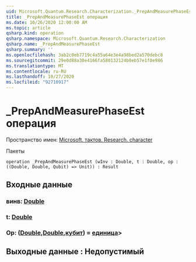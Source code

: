 ```yaml
---
uid: Microsoft.Quantum.Research.Characterization._PrepAndMeasurePhaseEst
title: _PrepAndMeasurePhaseEst операция
ms.date: 10/26/2020 12:00:00 AM
ms.topic: article
qsharp.kind: operation
qsharp.namespace: Microsoft.Quantum.Research.Characterization
qsharp.name: _PrepAndMeasurePhaseEst
qsharp.summary: ''
ms.openlocfilehash: 3ab2c0eb7719c4a55a64e3e4a98bed2a570debc8
ms.sourcegitcommit: 29e0d88a30e4166fa580132124b0eb57e1f0e986
ms.translationtype: MT
ms.contentlocale: ru-RU
ms.lasthandoff: 10/27/2020
ms.locfileid: "92710917"
---
```

# <a name="_prepandmeasurephaseest-operation"></a>_PrepAndMeasurePhaseEst операция

Пространство имен: [Microsoft. тактов. Research. character](xref:Microsoft.Quantum.Research.Characterization)

Пакеты [](https://nuget.org/packages/)




```qsharp
operation _PrepAndMeasurePhaseEst (wInv : Double, t : Double, op : ((Double, Double, Qubit) => Unit)) : Result
```


## <a name="input"></a>Входные данные

### <a name="winv--double"></a>винв: [Double](xref:microsoft.quantum.lang-ref.double)




### <a name="t--double"></a>t: [Double](xref:microsoft.quantum.lang-ref.double)




### <a name="op--doubledoublequbit--unit"></a>Op: ([Double](xref:microsoft.quantum.lang-ref.double),[Double](xref:microsoft.quantum.lang-ref.double),[кубит](xref:microsoft.quantum.lang-ref.qubit)) = [единица](xref:microsoft.quantum.lang-ref.unit)> 





## <a name="output--__invalidresult__"></a>Выходные данные __: <Result> Недопустимый__

